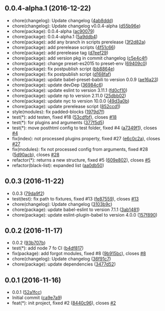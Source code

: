 <a name="0.0.4-alpha.1"></a>
## 0.0.4-alpha.1 (2016-12-22)

* chore(changelog): Update changelog ([4ab8ddd](https://github.com/post-org/post-config/commit/4ab8ddd))
* chore(changelog): Update changelog v0.0.4-alpha ([d55b96e](https://github.com/post-org/post-config/commit/d55b96e))
* chore(package): 0.0.4-alpha ([ac90079](https://github.com/post-org/post-config/commit/ac90079))
* chore(package): 0.0.4-alpha.1 ([5a9ddb4](https://github.com/post-org/post-config/commit/5a9ddb4))
* chore(package): add any branch in scripts prerelease ([3f2d82a](https://github.com/post-org/post-config/commit/3f2d82a))
* chore(package): add prerelease scripts ([4f51c66](https://github.com/post-org/post-config/commit/4f51c66))
* chore(package): add prerelease tag ([d7eef29](https://github.com/post-org/post-config/commit/d7eef29))
* chore(package): add version pkg in commit changelog ([c5e4c4f](https://github.com/post-org/post-config/commit/c5e4c4f))
* chore(package): change preset-es2015 to preset-env ([69409c0](https://github.com/post-org/post-config/commit/69409c0))
* chore(package): fix postpublish script ([bb8864e](https://github.com/post-org/post-config/commit/bb8864e))
* chore(package): fix postpublish script ([d168faf](https://github.com/post-org/post-config/commit/d168faf))
* chore(package): update babel-preset-babili to version 0.0.9 ([ae16a23](https://github.com/post-org/post-config/commit/ae16a23))
* chore(package): update devDep ([36984c6](https://github.com/post-org/post-config/commit/36984c6))
* chore(package): update eslint to version 3.11.1 ([fd0cf10](https://github.com/post-org/post-config/commit/fd0cf10))
* chore(package): update np to version 2.11.0 ([25dbb02](https://github.com/post-org/post-config/commit/25dbb02))
* chore(package): update nyc to version 10.0.0 ([49d3a0b](https://github.com/post-org/post-config/commit/49d3a0b))
* chore(package): update prerelease script ([852ccd1](https://github.com/post-org/post-config/commit/852ccd1))
* style(modules): fix padded-blocks ([1979d7f](https://github.com/post-org/post-config/commit/1979d7f))
* test(*): add testen, fixed #18 ([53cdfbf](https://github.com/post-org/post-config/commit/53cdfbf)), closes [#18](https://github.com/post-org/post-config/issues/18)
* test(*): for plugins and arguments ([377f5d5](https://github.com/post-org/post-config/commit/377f5d5))
* test(*): move posthtml config to test folder, fixed #4 ([a7349f1](https://github.com/post-org/post-config/commit/a7349f1)), closes [#4](https://github.com/post-org/post-config/issues/4)
* fix(index): not processed plugins property, fixed #27 ([e6c0c2a](https://github.com/post-org/post-config/commit/e6c0c2a)), closes [#27](https://github.com/post-org/post-config/issues/27)
* fix(modules): fix not processed config from arguments, fixed #28 ([5d90acb](https://github.com/post-org/post-config/commit/5d90acb)), closes [#28](https://github.com/post-org/post-config/issues/28)
* refactor(*): returns a new structure, fixed #5 ([609e802](https://github.com/post-org/post-config/commit/609e802)), closes [#5](https://github.com/post-org/post-config/issues/5)
* refactor(black-list): expanded list ([aa0db50](https://github.com/post-org/post-config/commit/aa0db50))



<a name="0.0.3"></a>
## 0.0.3 (2016-11-22)

* 0.0.3 ([79da9f2](https://github.com/post-org/post-config/commit/79da9f2))
* test(test): fix path to fixtures, fixed #13 ([fe87559](https://github.com/post-org/post-config/commit/fe87559)), closes [#13](https://github.com/post-org/post-config/issues/13)
* chore(changelog): Update changelog ([3103b9c](https://github.com/post-org/post-config/commit/3103b9c))
* chore(package): update babel-eslint to version 7.1.1 ([3ab1481](https://github.com/post-org/post-config/commit/3ab1481))
* chore(package): update eslint-plugin-babel to version 4.0.0 ([157f890](https://github.com/post-org/post-config/commit/157f890))



<a name="0.0.2"></a>
## 0.0.2 (2016-11-17)

* 0.0.2 ([93b707b](https://github.com/post-org/post-config/commit/93b707b))
* test(*): add node 7 fo CI ([b4df817](https://github.com/post-org/post-config/commit/b4df817))
* fix(package): add forgot modules, fixed #8 ([9b915bc](https://github.com/post-org/post-config/commit/9b915bc)), closes [#8](https://github.com/post-org/post-config/issues/8)
* chore(changelog): Update changelog ([36f91c7](https://github.com/post-org/post-config/commit/36f91c7))
* chore(package): update dependencies ([3477d52](https://github.com/post-org/post-config/commit/3477d52))



<a name="0.0.1"></a>
## 0.0.1 (2016-11-16)

* 0.0.1 ([52a1fcc](https://github.com/post-org/post-config/commit/52a1fcc))
* Initial commit ([ca9e7a9](https://github.com/post-org/post-config/commit/ca9e7a9))
* feat(*): init project, fixed #2 ([8440c96](https://github.com/post-org/post-config/commit/8440c96)), closes [#2](https://github.com/post-org/post-config/issues/2)



